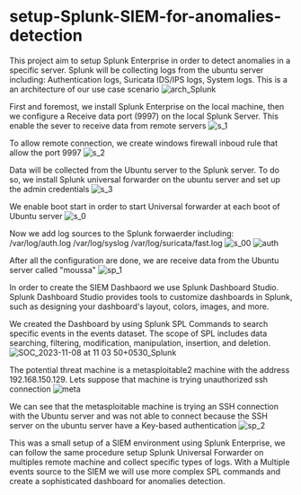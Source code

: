 # setup-Splunk-SIEM-for-anomalies-detection
This project aim to setup Splunk Enterprise in order to detect anomalies in a specific server. Splunk will be collecting logs from the ubuntu server including: Authentication logs, Suricata IDS/IPS logs, System logs.
This is a an architecture of our use case scenario 
![arch_Splunk](https://github.com/MOUSSADOUNDA/setup-Splunk-SIEM-for-anomalies-detection/assets/129728703/da1e441f-ff81-4f1e-878a-1b15401a72a4)

First and foremost, we install Splunk Enterprise on the local machine, then we configure a Receive data port (9997) on the local Splunk Server. This enable the sever to receive data from remote servers
![s_1](https://github.com/MOUSSADOUNDA/setup-Splunk-SIEM-for-anomalies-detection/assets/129728703/1acb6f45-4f71-43c4-a482-41c2a6bb6cb7)

To allow remote connection, we create windows firewall inboud rule that allow the port 9997
![s_2](https://github.com/MOUSSADOUNDA/setup-Splunk-SIEM-for-anomalies-detection/assets/129728703/25db0f0d-6f2d-4d56-bf44-2ade1277b41d)

Data will be collected from the Ubuntu server to the Splunk server. To do so, we install Splunk universal forwarder on the ubuntu server and set up the admin credentials
![s_3](https://github.com/MOUSSADOUNDA/setup-Splunk-SIEM-for-anomalies-detection/assets/129728703/56990ca6-0c19-4e68-855a-d455b3eaa2f8)

We enable boot start in order to start Universal forwarder at each boot of Ubuntu server
![s_0](https://github.com/MOUSSADOUNDA/setup-Splunk-SIEM-for-anomalies-detection/assets/129728703/01129e90-0fdb-415d-bfe4-509fd2d03c78)

Now we add log sources to the Splunk forwaerder including:
/var/log/auth.log
/var/log/syslog
/var/log/suricata/fast.log
![s_00](https://github.com/MOUSSADOUNDA/setup-Splunk-SIEM-for-anomalies-detection/assets/129728703/718da19a-8e88-4a60-820e-7e9ed902ecf3)
![auth](https://github.com/MOUSSADOUNDA/setup-Splunk-SIEM-for-anomalies-detection/assets/129728703/8b21fbbd-8133-4d3c-8b7d-3562bd5c7175)

After all the configuration are done, we are receive data from the Ubuntu server called "moussa"
![sp_1](https://github.com/MOUSSADOUNDA/setup-Splunk-SIEM-for-anomalies-detection/assets/129728703/fcebb2b1-4bdc-4aa2-bb97-3199273a5dcf)

In order to create the SIEM Dashbaord we use Splunk Dashboard Studio. Splunk Dashboard Studio provides tools to customize dashboards in Splunk, such as designing your dashboard's layout, colors, images, and more.

We created the Dashboard by using Splunk SPL Commands to search specific events in the events dataset. The scope of SPL includes data searching, filtering, modification, manipulation, insertion, and deletion.
![SOC_2023-11-08 at 11 03 50+0530_Splunk](https://github.com/MOUSSADOUNDA/setup-Splunk-SIEM-for-anomalies-detection/assets/129728703/9f22fede-6a29-40ed-94ce-7d4b3ce1ab02)

The potential threat machine is a metasploitable2 machine with the address 192.168.150.129. Lets suppose that machine is trying unauthorized ssh connection
![meta](https://github.com/MOUSSADOUNDA/setup-Splunk-SIEM-for-anomalies-detection/assets/129728703/6e5f5aa3-fec4-4442-94ff-679893125ed7)

We can see that the metasploitable machine is trying an SSH connection with the Ubuntu server and was not able to connect because the SSH server on the ubuntu server have a Key-based authentication
![sp_2](https://github.com/MOUSSADOUNDA/setup-Splunk-SIEM-for-anomalies-detection/assets/129728703/8e1bc1a2-d5d3-4483-8de6-ddcd17ffe231)


This was a small setup of a SIEM environment using Splunk Enterprise, we can follow the same procedure setup Splunk Universal Forwarder on multiples remote machine and collect specific types of logs.
With a Multiple events source to the SIEM we will use more complex SPL commands and create a sophisticated dashboard for anomalies detection. 
